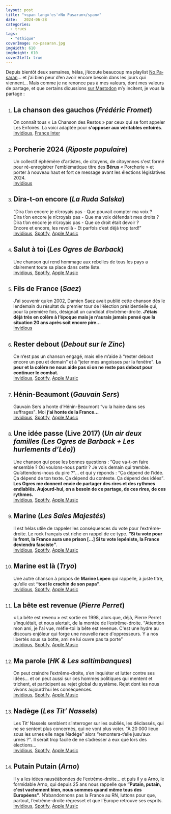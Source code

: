 ```yaml
---
layout: post
title: "<span lang='es'>No Pasaran</span>"
date:   2024-06-28
categories: 
  - trucs
tags: 
  - "ethique"
coverImage: no-pasaran.jpg
imgWidth: 610
imgHeight: 610
cover2left: true
---
```


<p>Depuis bientôt deux semaines, hélas, j‘écoute beaucoup ma playlist <a href="https://music.apple.com/fr/playlist/no-pasaran/pl.u-d2AVLFjEoKX" lang="es">No Pasaran</a>… et j’ai bien peur d‘en avoir encore besoin dans les jours qui viennent… Mais comme je ne renonce pas à mes valeurs, dont mes valeurs de partage, et que certains dicussions <a href="https://mamot.fr/@zemoko">sur Mastodon</a> m’y incitent, je vous la partage&nbsp;:</p>
 
<ol>
    <li>
        <h2><strong>La chanson des gauchos</strong> (<em>Frédéric Fromet</em>)</h2>
        <p>
            On connaît tous «&nbsp;La Chanson des Restos&nbsp;» par ceux qui se font appeler Les Enfoirés. La voici adaptée pour <strong>s'opposer aux véritables enfoirés</strong>.
            <br />
            <a href="https://invidious.fdn.fr/watch?v=2Tf7oEmJiY4" aria-label="Regarder La chanson des gauchos sur Invidious">Invidious</a>,
            <a href="https://www.radiofrance.fr/franceinter/podcasts/la-chanson-de-frederic-fromet" aria-label="Écouter La chanson des gauchos sur France Inter">France Inter</a>
        </p>
    </li>
    <li>
        <h2><strong>Porcherie 2024</strong> (<em>Riposte populaire</em>)</h2>
        <p>
            Un collectif éphémère d'artistes, de citoyens, de citoyennes s'est formé pour ré-enregistrer l'emblématique titre des <strong>Bérus</strong> «&nbsp;Porcherie&nbsp;» et porter à nouveau haut et fort ce message avant les élections législatives 2024.
            <br />
            <a href="https://invidious.fdn.fr/watch?v=nRhLCT5nV1Q" aria-label="Regarder Porcherie 2024 sur Invidious">Invidious</a>
        </p>
    </li>
    <li>
        <h2><strong>Dira-t-on encore</strong> (<em>La Ruda Salska</em>)</h2>
        <p>
            <q>Dira t’on encore je n’croyais pas - Que pouvait compter ma voix ?<br />
                Dira t’on encore je n’croyais pas - Que ma voix défendait mes droits ?<br />
                Dira t’on encore je n’croyais pas - Que ce droit était devoir ?<br />
                Encore et encore, les revoilà - Et parfois c’est déjà trop tard!</q>
            <br />
            <a href="https://invidious.fdn.fr/watch?v=lHg8iky4BPE" aria-label="Regarder Dira-t-on encore sur Invidious">Invidious</a>,
            <a href="https://open.spotify.com/intl-fr/track/0RTOOIFeGNylC9F9jQdAY8" aria-label="Écouter Dira-t-on encore sur Spotify">Spotify</a>,
            <a href="https://music.apple.com/fr/album/dira-t-on-encore/1465086661?i=1465086667" aria-label="Écouter Dira-t-on encore sur Apple Music">Apple Music</a>
        </p>
    </li>
    <li>
        <h2><strong>Salut à toi</strong> (<em>Les Ogres de Barback</em>)</h2>
        <p>
            Une chanson qui rend hommage aux rebelles de tous les pays a clairement toute sa place dans cette liste.
            <br />
            <a href="https://invidious.fdn.fr/watch?v=3iVn4X8XoCA" aria-label="Regarder Salut à toi sur Invidious">Invidious</a>,
            <a href="https://open.spotify.com/intl-fr/track/12DWLkzgmtYD4lbksaMZm7" aria-label="Écouter Salut à toi sur Spotify">Spotify</a>,
            <a href="https://music.apple.com/fr/album/salut-%C3%A0-toi/215845430?i=215847100" aria-label="Écouter Salut à toi sur Apple Music">Apple Music</a>
        </p>
    </li>
    <li>
        <h2><strong>Fils de France</strong> (<em>Saez</em>)</h2>
        <p>
            J’ai souvenir qu’en 2002, Damien Saez avait publié cette chanson dès le lendemain du résultat du premier tour de l‘élection présidentielle qui, pour la première fois, désignait un candidat d’extrême-droite. <strong>J’étais déjà très en colère à l‘époque mais je n‘aurais jamais pensé que la situation 20&nbsp;ans après soit encore pire…</strong>
            <br />
            <a href="https://invidious.fdn.fr/watch?v=GPj1ozBHKPM" aria-label="Regarder Fils de France sur Invidious">Invidious</a>
        </p>
    </li>
    <li>
        <h2><strong>Rester debout</strong> (<em>Debout sur le Zinc</em>)</h2>
        <p>
            Ce n‘est pas un chanson engagé, mais elle m’aide à <q>rester debout encore un peu et demain</q> et à <q>jeter mes angoisses par la fenêtre</q>. <strong>La peur et la colère ne nous aide pas si on ne reste pas debout pour continuer le combat.</strong>
            <br />
            <a href="https://invidious.fdn.fr/watch?v=kBDjGx0Tv8I" aria-label="Regarder Rester debout sur Invidious">Invidious</a>,
            <a href="https://open.spotify.com/intl-fr/track/4kSV2jb4HHJyP4lIYnQkd3" aria-label="Écouter Rester debout sur Spotify">Spotify</a>,
            <a href="https://music.apple.com/fr/album/rester-debout/1550325739?i=1550325748" aria-label="Écouter Rester debout sur Apple Music">Apple Music</a>
        </p>
    </li>
    <li>
        <h2><strong>Hénin-Beaumont</strong> (<em>Gauvain Sers</em>)</h2>
        <p>
            Gauvain Sers a honte d‘Hénin-Beaumont <q>vu la haine dans ses suffrages</q>. Moi <strong>j‘ai honte de la France…</strong>
            <br />
            <a href="https://invidious.fdn.fr/watch?v=wS9T4gdTCGc" aria-label="Regarder Hénin-Beaumont sur Invidious">Invidious</a>,
            <a href="https://open.spotify.com/intl-fr/track/1xFiAiQY6RIMgeaizyuQTE?si=d1078e6ba86140e9" aria-label="Écouter Hénin-Beaumont sur Spotify">Spotify</a>,
            <a href="https://music.apple.com/fr/album/h%C3%A9nin-beaumont/1660211739?i=1660212335" aria-label="Écouter Hénin-Beaumont sur Apple Music">Apple Music</a>
        </p>
    </li>
    <li>
        <h2><strong>Une idée passe (Live 2017)</strong> (<em>Un air deux familles (Les Ogres de Barback + Les hurlements d’Léo)</em>)</h2>
        <p>
            Une chanson qui pose les bonnes questions&nbsp;: <q>Que va-t-on faire ensemble&nbsp;? Où voulons-nous partir&nbsp;? Je vois demain qui tremble. Qu’attendons-nous du pire&nbsp;?</q>… et qui y réponds&nbsp;: <q>Ça dépend de l’idée. Ça dépend de ton texte. Ça dépend du contexte. Ça dépend des idées</q>. <strong>Les Ogres me donnent envie de partager des rires et des rythmes endiablés. Aujourd-hui, on a besoin de ce partage, de ces rires, de ces rythmes.</strong>
            <br />
            <a href="https://invidious.fdn.fr/watch?v=HXIHXdj5lmA" aria-label="Regarder Une idée passe sur Invidious">Invidious</a>,
            <a href="https://open.spotify.com/intl-fr/track/0RRSb4hEo7GIjscOOYLhyH?si=96bd86c684cf4931" aria-label="Écouter Une idée passe sur Spotify">Spotify</a>,
            <a href="https://music.apple.com/fr/album/une-id%C3%A9e-passe-live-2017/1230132988?i=1230133000" aria-label="Écouter Une idée passe sur Apple Music">Apple Music</a>
        </p>
    </li>
    <li>
        <h2><strong>Marine</strong> (<em>Les Sales Majestés</em>)</h2>
        <p>
            Il est hélas utile de rappeler les conséquences du vote pour l’extrême-droite. Le rock français est riche en rappel de ce type. <strong><q>Si tu vote pour le front, la France aura une prison […] Si tu vote lepéniste, la France deviendra fasciste</q></strong>.
            <br />
            <a href="https://invidious.fdn.fr/watch?v=QPvZF0f4w5k" aria-label="Regarder Marine sur Invidious">Invidious</a>,
            <a href="https://open.spotify.com/intl-fr/track/3gI2QTGqRxtXtYTy9bzkNZ?si=9c1d2e4ee7ea4119" aria-label="Écouter Marine sur Spotify">Spotify</a>,
            <a href="https://music.apple.com/fr/album/marine/1012488819?i=1012488821" aria-label="Écouter Marine sur Apple Music">Apple Music</a>
        </p>
    </li>
    <li>
        <h2><strong>Marine est là</strong> (<em>Tryo</em>)</h2>
        <p>
            Une autre chanson à propos de <strong>Marine Lepen</strong> qui rappelle, à juste titre, qu’elle est <strong><q>tout le crachin de son papa</q></strong>.
            <br />
            <a href="https://invidious.fdn.fr/watch?v=5rgIsRH9j_I" aria-label="Regarder Marine est là sur Invidious">Invidious</a>,
            <a href="https://open.spotify.com/intl-fr/track/5ZJj1G3qCGon3P0W9bDQij?si=aa2a9036c54146cf" aria-label="Écouter Marine est là sur Spotify">Spotify</a>,
            <a href="https://music.apple.com/fr/album/marine-est-l%C3%A0/1541153606?i=1541153880" aria-label="Écouter Marine est là sur Apple Music">Apple Music</a>
        </p>
    </li>
    <li>
        <h2><strong>La bête est revenue</strong> (<em>Pierre Perret</em>)</h2>
        <p>
            «&nbsp;La bête est revenu&nbsp;» est sortie en 1998, alors que, déjà, Pierre Perret s‘inquiétait, et nous alertait, de la montée de l‘extrême-droite. <q>Attention mon ami, je l'ai vue, méfie-toi la bête est revenue. C'est une hydre au discours enjôleur qui forge une nouvelle race d'oppresseurs. Y a nos libertés sous sa botte, ami ne lui ouvre pas ta porte</q>
            <br />
            <a href="https://invidious.fdn.fr/watch?v=AGNGcKdMwfo" aria-label="Regarder La bête est revenue sur Invidious">Invidious</a>,
            <a href="https://open.spotify.com/intl-fr/track/5vtOKQ11uvgixhldTRzWNx?si=49ab81d89f2e4b0c" aria-label="Écouter La bête est revenue sur Spotify">Spotify</a>,
            <a href="https://music.apple.com/fr/album/la-b%C3%AAte-est-revenue/1708408399?i=1708408406" aria-label="Écouter La bête est revenue sur Apple Music">Apple Music</a>
        </p>
    </li>
    <li>
        <h2><strong>Ma parole</strong> (<em><abbr>HK</abbr> & Les saltimbanques</em>)</h2>
        <p>
            On peut craindre l’extrême-droite, s’en inquiéter et lutter contre ses idées… et on peut aussi sur ces hommes politiques qui mentent et trichent, et participent au rejet global du système. Rejet dont les nous vivons aujourd‘hui les conséquences.
            <br />
            <a href="https://invidious.fdn.fr/watch?v=kh3muB5RUvA" aria-label="Regarder Ma parole sur Invidious">Invidious</a>,
            <a href="https://open.spotify.com/intl-fr/track/0VgR23bS63WWpvH2grOTY3?si=b63a138f75ec408f" aria-label="Écouter Ma parole sur Spotify">Spotify</a>,
            <a href="https://music.apple.com/fr/album/ma-parole/420918056?i=420918102" aria-label="Écouter Ma parole sur Apple Music">Apple Music</a>
        </p>
    </li>
    <li>
        <h2><strong>Nadège</strong> (<em>Les Tit’ Nassels</em>)</h2>
        <p>
            Les Tit‘ Nassels semblent s‘interroger sur les oubliés, les déclassés, qui ne se sentent plus concernés, qui ne vont plus voter. <q>À 20 000 lieux sous les urnes elle nage Nadège</q> alors <q>remontera-t‘elle jusu’aux urnes&nbsp;?</q>. Il serait trop facile de ne s’adresser à eux que lors des élections…
            <br />
            <a href="https://invidious.fdn.fr/watch?v=U-GbTTqINSI" aria-label="Regarder Nadège sur Invidious">Invidious</a>,
            <a href="https://open.spotify.com/intl-fr/track/75Mw5XODg2ijQTBPpaPeMm?si=a740d175bd2c4e03" aria-label="Écouter Nadège sur Spotify">Spotify</a>,
            <a href="https://music.apple.com/fr/album/nad%C3%A8ge/1488801361?i=1488801732" aria-label="Écouter Nadège sur Apple Music">Apple Music</a>
        </p>
    </li>
    <li>
        <h2><strong>Putain Putain</strong> (<em>Arno</em>)</h2>
        <p>
            Il y a les idées nauséàbondes de l‘extrème-droite… et puis il y a Arno, le formidable Arno, qui depuis 25 ans nous rappelle que <strong><q>Putain, putain, c'est vachement bien, nous sommes quand même tous des Européens</q></strong>. N’abandonnons pas la France au <abbr>RN</abbr>, luttons pour que, partout, l‘extrême-droite régresset et que l’Europe retrouve ses esprits.
            <br />
            <a href="https://invidious.fdn.fr/watch?v=THXzF60V-6U" aria-label="Regarder Putain Putain sur Invidious">Invidious</a>,
            <a href="https://open.spotify.com/intl-fr/track/4diYxMafw9pO4WKxuqyRTS?si=d270ee1ef5434122" aria-label="Écouter Putain Putain sur Spotify">Spotify</a>,
            <a href="https://music.apple.com/fr/album/putain-putain-en-concert/1231206838?i=1231207645" aria-label="Écouter Putain Putain sur Apple Music">Apple Music</a>
        </p>
    </li>
</ol>